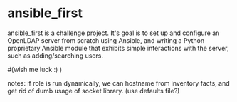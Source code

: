 # ansible_first
ansible_first is a challenge project.
It's goal is to set up and configure an OpenLDAP server from scratch using Ansible,
and writing a Python proprietary Ansible module that exhibits simple interactions with the server,
such as adding/searching users.









#(wish me luck :) )






notes:
if role is run dynamically, we can hostname from inventory facts, and get rid of dumb usage of socket library.
										(use defaults file?)




















